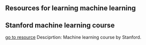 ## Resources for learning machine learning

## Stanford machine learning course
[go to resource](https://see.stanford.edu/Course/CS229)
	Desciprtion: Machine learning course by Stanford.
